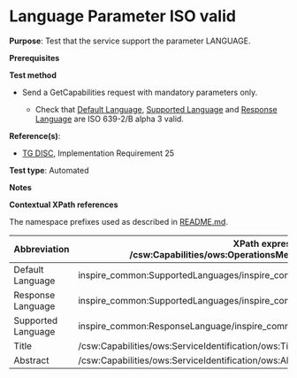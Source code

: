 # Language Parameter ISO valid

**Purpose**: Test that the service support the parameter LANGUAGE.

**Prerequisites**

**Test method**

* Send a GetCapabilities request with mandatory parameters only.

    * Check that [Default Language](#defaultLanguage), [Supported Language](#supportedLanguage) and [Response Language](#responseLanguage) are ISO 639-2/B alpha 3 valid.

**Reference(s)**:
* [TG DISC](http://inspire.ec.europa.eu/id/ats/discovery-service/3.1/csw-iso-ap/README#ref_TG_DISC), Implementation Requirement 25

**Test type**: Automated

**Notes**


**Contextual XPath references**

The namespace prefixes used as described in [README.md](http://inspire.ec.europa.eu/id/ats/discovery-service/3.1/csw-iso-ap/README#namespaces).

Abbreviation                                               |  XPath expression (relative to /csw:Capabilities/ows:OperationsMetadata/inspire_ds:ExtendedCapabilities)
---------------------------------------------------------- | -------------------------------------------------------------------------
Default Language <a name="defaultLanguage"></a> | inspire_common:SupportedLanguages/inspire_common:DefaultLanguage/inspire_common:Language
Response Language <a name="responseLanguage"></a> | inspire_common:SupportedLanguages/inspire_common:SupportedLanguage/inspire_common:Language
Supported Language <a name="supportedLanguage"></a> | inspire_common:ResponseLanguage/inspire_common:Language
Title <a name="title"></a> | /csw:Capabilities/ows:ServiceIdentification/ows:Title
Abstract <a name="abstract"></a> | /csw:Capabilities/ows:ServiceIdentification/ows:Abstract
